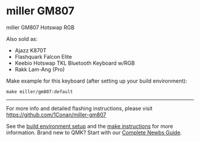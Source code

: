 # miller GM807

miller GM807 Hotswap RGB

Also sold as:

- Ajazz K870T
- Flashquark Falcon Elite
- Keebio Hotswap TKL Bluetooth Keyboard w/RGB
- Rakk Lam-Ang (Pro)

Make example for this keyboard (after setting up your build environment):

    make miller/gm807:default

* * *
For more info and detailed flashing instructions, please visit https://github.com/1Conan/miller-gm807

See the [build environment setup](https://docs.qmk.fm/#/getting_started_build_tools) and the [make instructions](https://docs.qmk.fm/#/getting_started_make_guide) for more information. Brand new to QMK? Start with our [Complete Newbs Guide](https://docs.qmk.fm/#/newbs).
